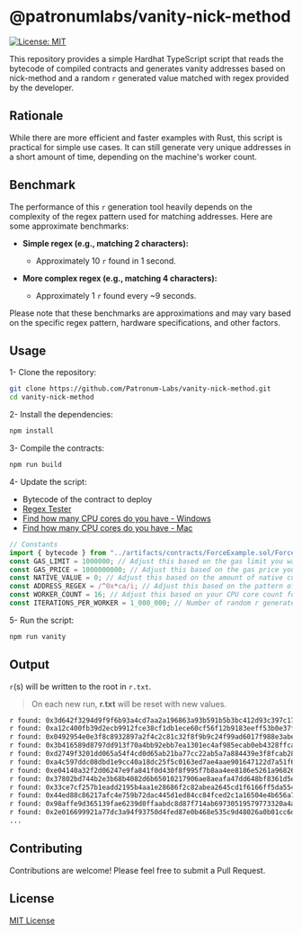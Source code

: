 # @patronumlabs/vanity-nick-method

[![License: MIT](https://img.shields.io/badge/License-MIT-blue.svg)](https://opensource.org/license/mit)

This repository provides a simple Hardhat TypeScript script that reads the bytecode of compiled contracts and generates vanity addresses based on nick-method and a random `r` generated value matched with regex provided by the developer.

## Rationale

While there are more efficient and faster examples with Rust, this script is practical for simple use cases. It can still generate very unique addresses in a short amount of time, depending on the machine's worker count.

## Benchmark

The performance of this `r` generation tool heavily depends on the complexity of the regex pattern used for matching addresses. Here are some approximate benchmarks:

- **Simple regex (e.g., matching 2 characters):**
  - Approximately 10 `r` found in 1 second.

- **More complex regex (e.g., matching 4 characters):**
  - Approximately 1 `r` found every ~9 seconds.

Please note that these benchmarks are approximations and may vary based on the specific regex pattern, hardware specifications, and other factors.

## Usage

1- Clone the repository:

```bash
git clone https://github.com/Patronum-Labs/vanity-nick-method.git
cd vanity-nick-method
```

2- Install the dependencies:

```bash
npm install
```

3- Compile the contracts:

```bash
npm run build
```

4- Update the script:

* Bytecode of the contract to deploy
* [Regex Tester](https://regexr.com/)
* [Find how many CPU cores do you have - Windows](https://www.pcworld.com/article/395047/how-many-cpu-cores-do-you-have.html)
* [Find how many CPU cores do you have - Mac](https://support.macincloud.com/support/solutions/articles/8000087401-how-can-i-check-the-number-of-cpu-cores-on-a-mac#:~:text=Navigate%20towards%20the%20top%20left,of%20%22Total%20number%20of%20Cores%22)

```typescript
// Constants
import { bytecode } from "../artifacts/contracts/ForceExample.sol/ForceExample.json" // Either import or set it as a predefined const
const GAS_LIMIT = 1000000; // Adjust this based on the gas limit you want to use
const GAS_PRICE = 1000000000; // Adjust this based on the gas price you want to use
const NATIVE_VALUE = 0; // Adjust this based on the amount of native currency you want to send
const ADDRESS_REGEX = /^0x*ca/i; // Adjust this based on the pattern of the address you want to find
const WORKER_COUNT = 16; // Adjust this based on your CPU core count for optimal performance
const ITERATIONS_PER_WORKER = 1_000_000; // Number of random r generated by each worker
```

5- Run the script:

```typescript
npm run vanity
```

## Output

`r`(s) will be written to the root in `r.txt`.

> On each new run, **r.txt** will be reset with new values.

```txt
r found: 0x3d642f3294d9f9f6b93a4cd7aa2a196863a93b591b5b3bc412d93c397c179fce with address: 0xCa7b2cAe63Bf7A6Ac62516064B85e85f456EB977
r found: 0xa12c400fb39d2ecb9912fce38cf1db1ece60cf56f12b9183eeff53b0e37ffd2b with address: 0xca1f12ecb9ba33a3F64df277D4B7e26FF0f28A46
r found: 0x0492954e0e3f8c8932897a2f4c2c81c32f8f9b9c24f99ad6017f988e3abe6f36 with address: 0xcac66Df16420065Dc43cff88b2578E9A7CAAD05e
r found: 0x3b416589d8797dd913f70a4bb92ebb7ea1301ec4af985ecab0eb4328ffca9d98 with address: 0xCA6cBE4baAD9325804aF18361E0ABfB5B3aE0d9b
r found: 0xd2749f3201dd065a54f4cd0d65ab21ba77cc22ab5a7a884439e3f8fcab2864bc with address: 0xCac5cC67472Dd3CbdcD3A594003B82fAdfE458eF
r found: 0xa4c597ddc08dbd1e9cc40a18dc25f5c0163ed7ae4aae901647122d7a51f68a53 with address: 0xcA5CAE439D312e08D5b7ec8e5b9d983dFC32B237
r found: 0xe04140a32f2d06247e9fa841f0d430f8f995f7b8aa4ee8186e5261a96826762b with address: 0xca8A91c79673F402237Fba3E0CaF3126957b1Cc6
r found: 0x37802bd744b2e3b68b4082d6b65010217906ae8aeafa47dd648bf8361d5e019e with address: 0xCA943F45e822b74F696054e84212bf433147eD2B
r found: 0x33ce7cf257b1eadd2195b4aa1e28686f2c82abea2645cd1f6166ff5da5549324 with address: 0xCa77eDF60C8BeCBa334f1C0E09e3a5cb09040d42
r found: 0x44ed88c86217afc4e759b72dac445d1ed84cc84fced2c1a16504e4b656a71f8d with address: 0xCaD0dEbE5a58B6f538f9b4009fEb5aFDE52Bb43c
r found: 0x98affe9d365139fae6239d0ffaabdc8d87f714ab69730519579773320a4a8c56 with address: 0xCa5B81D70e050231Fb03437117891AAA1DB453Ba
r found: 0x2e016699921a77dc3a94f93750d4fed87e0b468e535c9d48026a0b01cc6dcecc with address: 0xcA7C22a71341087A1378aa59D68Dd1f2388A44a2
...
```

## Contributing

Contributions are welcome! Please feel free to submit a Pull Request.

## License

[MIT License](LICENSE)